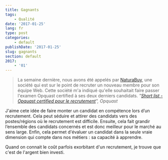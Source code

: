 ```yaml
---
title: Gagnants
tags:
    - Qualité
date: '2017-01-25'
lang: fr
type: post
categories:
    - default
publishDate: '2017-01-25'
slug: gagnants
section: default
2017:
    - '01'
---
```


> La semaine dernière, nous avons été appelés par [NaturaBuy](http://www.naturabuy.fr/), une société qui est sur le point de recruter un nouveau membre pour son équipe Web. Cette société m'a indiqué qu'elle souhaitait faire passer l'examen Opquast certified à ses deux derniers candidats.
> <cite>"[Short list - Opquast certified pour le recrutement](http://blog.opquast.com/post/2016/09/22/Short-list-Opquast-certified-recrutement)", Opquast</cite>

J'aime cete idée de faire monter un candidat en compétence lors d’un recrutement. Cela peut séduire et attirer des candidats vers des postes/régions où le recrutement est difficile. Ensuite, cela fait grandir l’ensemble des candidats concernés et est donc meilleur pour le marché au sens large. Enfin, cela permet d'évaluer un candidat dans la seule vraie dimension qui compte dans nos métiers : sa capacité à apprendre.

Quand on connait le coût parfois exorbitant d'un recrutement, je trouve que c'est de l'argent bien investi.